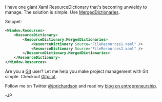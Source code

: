 <!--
author: JP Richardson
publish: Wed Dec 08 2010 20:29:05 GMT-0600 (CST)
status: publish
type: post
link: https://procbits.wordpress.com/2010/12/08/including-more-than-one-resourcedictionary-in-your-xaml/
tags: C#, WPF
slug: 2010/12/08/including-more-than-one-resourcedictionary-in-your-xaml
title: Including More than One ResourceDictionary in Your Xaml
-->



I have one giant Xaml ResourceDictionary that's becoming unwieldy to
manage. The solution is simple. Use
[MergedDictionaries](http://msdn.microsoft.com/en-us/library/aa350178.aspx).

Snippet:

```xml
<Window.Resources>
    <ResourceDictionary>
        <ResourceDictionary.MergedDictionaries>
            <ResourceDictionary Source="FileResources1.xaml" />
            <ResourceDictionary Source="FileResources2.xaml" />
        </ResourceDictionary.MergedDictionaries>
    </ResourceDictionary>
</Window.Resources>
```

Are you a [Git](http://gitpilot.com) user? Let me help you make project
management with Git simple. Checkout [Gitpilot](http://gitpilot.com).

Follow me on Twitter [@jprichardson](http://twitter.com/jprichardson)
and read my [blog on entrepreneurship](http://techneur.com).

-JP
